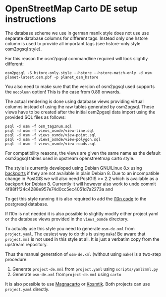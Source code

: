 # OpenStreetMap Carto DE setup instructions

The database scheme we use in german manik style does not use use separate
database columns for different tags. Instead only one hstore column is used
to provide all important tags (see hstore-only.style osm2pgsql style).

For this reason the osm2pgsql commandline required will look slightly different:

```
osm2pgsql -S hstore-only.style --hstore --hstore-match-only -d osm planet-latest.osm.pbf -p planet_osm_hstore
```

You also need to make sure that the version of osm2pgsql used supports the `nocolumn` option!
This is the case from 0.89 onwards. 

The actual rendering is done using database views providing virtual columns
instead of using the raw tables generated by osm2pgsql. These views have to
be created after the initial osm2pgsql data import using the provided SQL
files as follows:

```
psql -d osm -f osm_tag2num.sql
psql -d osm -f views_osmde/view-line.sql
psql -d osm -f views_osmde/view-point.sql
psql -d osm -f views_osmde/view-polygon.sql
psql -d osm -f views_osmde/view-roads.sql
```

For compatibility reasons, the views are given the same name as the default
osm2pgsql tables used in upstream openstreetmap carto style.

The style is currently developed using Debian GNU/Linux 8.x using
[backports](https://tile.openstreetmap.de/debian8-backports/) if they are
not available in plain Debian 8.
Due to an incompatible change in PostGIS we will also need PostGIS >= 2.2
which is available as a backport for Debian 8.  Currently it will however
also work to undo commit 4f88f1f24c4288e957e74d0cc5ec4051d7a2273a and 

To get this style running it is also required to add the
[l10n code](https://github.com/giggls/mapnik-german-l10n)
to the postgresql database.

If l10n is not needed it is also possible to slightly modify either
project.yaml or the database views provided in the `views_osmde` directory.

To actually use this style you need to generate ```osm-de.xml``` from ```project.yaml```.
The easiest way to do this is using ```make```!
Be aware that ```project.mml``` is not used in this style at all. It is just a verbatim
copy from the upstream repository.

Thus the manual generation of ```osm-de.xml``` (without using ```make```) is a two-step procedure:

1. Generate ```project-de.mml``` from ```project.yaml``` using ```scripts/yaml2mml.py```
2. Generate ```osm-de.xml``` from```project-de.mml``` using ```carto```

It is also possible to use [Magnacarto](https://github.com/omniscale/magnacarto) or
[Kosmtik](https://github.com/kosmtik/kosmtik).
Both projects can use ```project.yaml``` directly.
